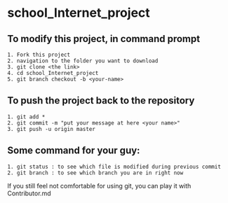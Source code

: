 # school_Internet_project

## To modify this project, in command prompt
```
1. Fork this project
2. navigation to the folder you want to download
3. git clone <the link>
4. cd school_Internet_project
5. git branch checkout -b <your-name>
```


## To push the project back to the repository
```
1. git add *
2. git commit -m "put your message at here <your name>"
3. git push -u origin master
```


## Some command for your guy:
```
1. git status : to see which file is modified during previous commit
2. git branch : to see which branch you are in right now
```

If you still feel not comfortable for using git, you can play it with Contributor.md